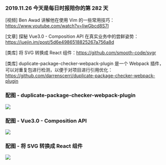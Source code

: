 ### 2019.11.26 今天是每日时报陪你的第 282 天

[视频] Ben Awad 讲解他在使用 Vim 的一些常用技巧：<https://www.youtube.com/watch?v=IiwGbcd8S7I>

[文章] 探秘 Vue3.0 - Composition API 在真实业务中的尝鲜姿势：<https://juejin.im/post/5d6e4986518825267a756a8d>

[类库] 将 SVG 转换成 React 组件：<https://github.com/smooth-code/svgr>

[类库] duplicate-package-checker-webpack-plugin 是一个 Webpack 插件，可以对重复包进行检测，以便于对项目进行引用优化：<https://github.com/darrenscerri/duplicate-package-checker-webpack-plugin>

### 配图 - duplicate-package-checker-webpack-plugin
![](https://raw.githubusercontent.com/darrenscerri/duplicate-package-checker-webpack-plugin/master/screenshot.png)

### 配图 - Vue3.0 - Composition API
![](http://qn.40zhe.com/16cf6d12fa09cc69)

### 配图 - 将 SVG 转换成 React 组件
![](http://qn.40zhe.com/6F444483-6BAC-46D0-B71F-189338695D5C.png)


